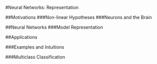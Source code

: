 #Neural Networks: Representation

##Motivations
###Non-linear Hypotheses
###Neurons and the Brain

##Neural Networks
###Model Representation 


##Applications

###Examples and Intuitions 

###Multiclass Classification


